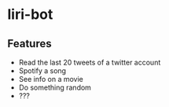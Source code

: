 # liri-bot


## Features
*  Read the last 20 tweets of a twitter account
*  Spotify a song
*  See info on a movie
*  Do something random
*  ???
